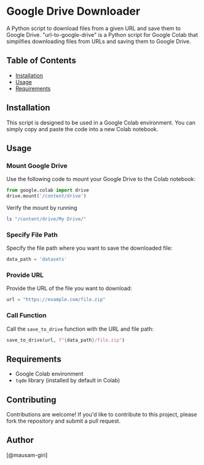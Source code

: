 # Google Drive Downloader

A Python script to download files from a given URL and save them to Google Drive.
"url-to-google-drive" is a Python script for Google Colab that simplifies downloading files from URLs and saving them to Google Drive.

## Table of Contents

*   [Installation](#installation)
*   [Usage](#usage)
*   [Requirements](#requirements)

## Installation
This script is designed to be used in a Google Colab environment. You can simply copy and paste the code into a new Colab notebook.

## Usage
### Mount Google Drive

Use the following code to mount your Google Drive to the Colab notebook:

```python
from google.colab import drive
drive.mount('/content/drive')
```

Verify the mount by running 
```bash 
ls "/content/drive/My Drive/"
```

### Specify File Path

Specify the file path where you want to save the downloaded file:

```python
data_path = 'datasets'
```

### Provide URL

Provide the URL of the file you want to download:

```python
url = "https://example.com/file.zip"
```

### Call Function

Call the `save_to_drive` function with the URL and file path:

```python
save_to_drive(url, f"{data_path}/file.zip")
```

## Requirements

*   Google Colab environment
*   `tqdm` library (installed by default in Colab)

## Contributing

Contributions are welcome! If you'd like to contribute to this project, please fork the repository and submit a pull request.

## Author

\[@mausam-giri\]

